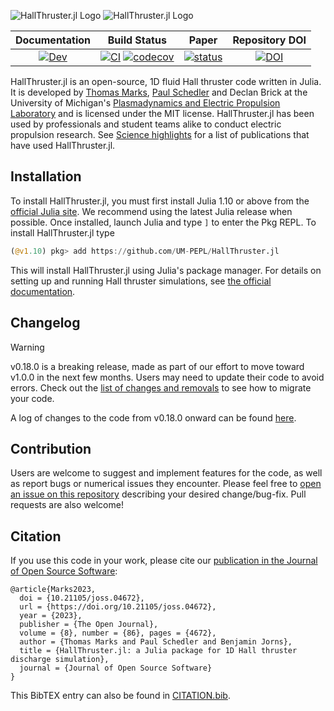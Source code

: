 ![HallThruster.jl Logo](./docs/src/assets/banner_light.svg#gh-dark-mode-only)
![HallThruster.jl Logo](./docs/src/assets/banner.svg#gh-light-mode-only)

| **Documentation** | **Build Status**| **Paper**| **Repository DOI**|
|:-------------------------------------------------------------------------------:|:-----------------------------------------------------------------------------------------------:|:-----------------------------------------------------------------------------------------------:|:-----------------------------------------------------------------------------------------------:|
| [![Dev](https://img.shields.io/badge/docs-dev-blue.svg)](https://UM-PEPL.github.io/HallThruster.jl/dev) | [![CI](https://github.com/UM-PEPL/HallThruster.jl/actions/workflows/ci.yml/badge.svg)](https://github.com/UM-PEPL/HallThruster.jl/actions/workflows/ci.yml) [![codecov](https://codecov.io/gh/UM-PEPL/HallThruster.jl/branch/main/graph/badge.svg?token=cEoGN49eZp)](https://codecov.io/gh/UM-PEPL/HallThruster.jl)| [![status](https://joss.theoj.org/papers/ce9cb7aa54df10d69ed248912e584f53/status.svg)](https://joss.theoj.org/papers/ce9cb7aa54df10d69ed248912e584f53) | [![DOI](https://zenodo.org/badge/394711445.svg)](https://zenodo.org/badge/latestdoi/394711445) |


HallThruster.jl is an open-source, 1D fluid Hall thruster code written in Julia. It is developed by [Thomas Marks](https://thomasmarks.space), [Paul Schedler](https://www.linkedin.com/in/paul-schedler-1b3b6b171/) and Declan Brick at the University of Michigan's [Plasmadynamics and Electric Propulsion Laboratory](https://pepl.engin.umich.edu) and is licensed under the MIT license.
HallThruster.jl has been used by professionals and student teams alike to conduct electric propulsion research. See [Science highlights](https://UM-PEPL.github.io/HallThruster.jl/dev/highlights/) for a list of publications that have used HallThruster.jl.

## Installation

To install HallThruster.jl, you must first install Julia 1.10 or above from the [official Julia site](https://julialang.org/downloads/). We recommend using the latest Julia release when possible. Once installed, launch Julia and type `]` to enter the Pkg REPL. To install HallThruster.jl type

```julia
(@v1.10) pkg> add https://github.com/UM-PEPL/HallThruster.jl
```

This will install HallThruster.jl using Julia's package manager. For details on setting up and running Hall thruster simulations, see [the official documentation](https://UM-PEPL.github.io/HallThruster.jl/dev).

## Changelog

> [!WARNING]
> v0.18.0 is a breaking release, made as part of our effort to move toward v1.0.0 in the next few months.
> Users may need to update their code to avoid errors.
> Check out the [list of changes and removals](NEWS.md) to see how to migrate your code.

A log of changes to the code from v0.18.0 onward can be found [here](NEWS.md).

## Contribution

Users are welcome to suggest and implement features for the code, as well as report bugs or numerical issues they encounter. Please feel free to [open an issue on this repository](https://github.com/UM-PEPL/HallThruster.jl/issues/new) describing your desired change/bug-fix. Pull requests are also welcome!

## Citation

If you use this code in your work, please cite our [publication in the Journal of Open Source Software](https://joss.theoj.org/papers/10.21105/joss.04672):

```
@article{Marks2023,
  doi = {10.21105/joss.04672},
  url = {https://doi.org/10.21105/joss.04672},
  year = {2023},
  publisher = {The Open Journal},
  volume = {8}, number = {86}, pages = {4672},
  author = {Thomas Marks and Paul Schedler and Benjamin Jorns},
  title = {HallThruster.jl: a Julia package for 1D Hall thruster discharge simulation},
  journal = {Journal of Open Source Software}
}
```

 This BibTEX entry can also be found in [CITATION.bib](https://github.com/UM-PEPL/HallThruster.jl/blob/main/CITATION.bib).
